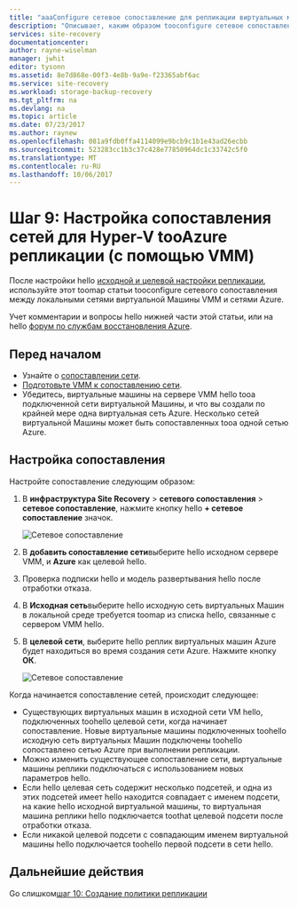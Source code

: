 ```yaml
---
title: "aaaConfigure сетевое сопоставление для репликации виртуальных машин Hyper-V в VMM облаков tooAzure с Azure Site Recovery | Документы Microsoft"
description: "Описывает, каким образом tooconfigure сетевое сопоставление, при репликации виртуальных машин Hyper-V в VMM облаков tooAzure с Azure Site Recovery"
services: site-recovery
documentationcenter: 
author: rayne-wiselman
manager: jwhit
editor: tysonn
ms.assetid: 8e7d868e-00f3-4e8b-9a9e-f23365abf6ac
ms.service: site-recovery
ms.workload: storage-backup-recovery
ms.tgt_pltfrm: na
ms.devlang: na
ms.topic: article
ms.date: 07/23/2017
ms.author: raynew
ms.openlocfilehash: 081a9fdb0ffa4114099e9bcb9c1b1e43ad26ecbb
ms.sourcegitcommit: 523283cc1b3c37c428e77850964dc1c33742c5f0
ms.translationtype: MT
ms.contentlocale: ru-RU
ms.lasthandoff: 10/06/2017
---
```

# <a name="step-9-configure-network-mapping-for-hyper-v-replication-with-vmm-tooazure"></a>Шаг 9: Настройка сопоставления сетей для Hyper-V tooAzure репликации (с помощью VMM)

После настройки hello [исходной и целевой настройки репликации](vmm-to-azure-walkthrough-source-target.md), используйте этот toomap статьи tooconfigure сетевого сопоставления между локальными сетями виртуальной Машины VMM и сетями Azure.

Учет комментарии и вопросы hello нижней части этой статьи, или на hello [форум по службам восстановления Azure](https://social.msdn.microsoft.com/forums/azure/home?forum=hypervrecovmgr).

## <a name="before-you-start"></a>Перед началом

- Узнайте о [сопоставлении сети](vmm-to-azure-walkthrough-network.md#network-mapping-for-replication-to-azure).
- [Подготовьте VMM к сопоставлению сети](vmm-to-azure-walkthrough-network.md#prepare-vmm-for-network-mapping). 
- Убедитесь, виртуальные машины на сервере VMM hello tooa подключенной сети виртуальной Машины, и что вы создали по крайней мере одна виртуальная сеть Azure. Несколько сетей виртуальной Машины может быть сопоставленных tooa одной сетью Azure.

## <a name="configure-mapping"></a>Настройка сопоставления

Настройте сопоставление следующим образом:

1. В **инфраструктура Site Recovery** > **сетевого сопоставления** > **сетевое сопоставление**, нажмите кнопку hello **+ сетевое сопоставление**  значок.

    ![Сетевое сопоставление](./media/vmm-to-azure-walkthrough-network-mapping/network-mapping1.png)
2. В **добавить сопоставление сети**выберите hello исходном сервере VMM, и **Azure** как целевой hello.
3. Проверка подписки hello и модель развертывания hello после отработки отказа.
4. В **Исходная сеть**выберите hello исходную сеть виртуальных Машин в локальной среде требуется toomap из списка hello, связанные с сервером VMM hello.
5. В **целевой сети**, выберите hello реплик виртуальных машин Azure будет находиться во время создания сети Azure. Нажмите кнопку **ОК**.

    ![Сетевое сопоставление](./media/vmm-to-azure-walkthrough-network-mapping/network-mapping2.png)

Когда начинается сопоставление сетей, происходит следующее:

* Существующих виртуальных машин в исходной сети VM hello, подключенных toohello целевой сети, когда начинает сопоставление. Новые виртуальные машины подключенных toohello исходную сеть виртуальных Машин подключены toohello сопоставлено сетью Azure при выполнении репликации.
* Можно изменить существующее сопоставление сети, виртуальные машины реплики подключаться с использованием новых параметров hello.
* Если hello целевая сеть содержит несколько подсетей, и одна из этих подсетей имеет hello находится совпадает с именем подсети, на какие hello исходной виртуальной машины, то виртуальная машина реплики hello подключается toothat целевой подсети после отработки отказа.
* Если никакой целевой подсети с совпадающим именем виртуальной машины hello подключается toohello первой подсети в сети hello.



## <a name="next-steps"></a>Дальнейшие действия

Go слишком[шаг 10: Создание политики репликации](vmm-to-azure-walkthrough-replication.md)
